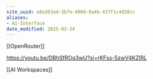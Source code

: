 ```yaml
---
site_uuid: e8a363ad-3b7e-4089-9a4b-417f1c4d20cc
aliases:
- AI-Interface
date_modified: 2025-03-24
---
```



[[OpenRouter]]

https://youtu.be/DBhSfROq3wU?si=rKFss-5zwV4KZlRL

[[AI Workspaces]]
